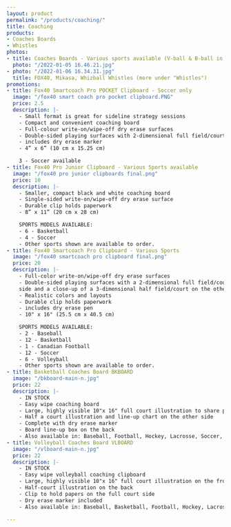 ```yaml
---
layout: product
permalink: "/products/coaching/"
title: Coaching
products:
- Coaches Boards
- Whistles
photos:
- title: Coaches Boards - Various sports available (V-ball & B-ball in stock)
  photo: "/2022-01-05 16.46.21.jpg"
- photo: "/2022-01-06 16.34.31.jpg"
  title: FOX40, Mikasa, Whizball Whistles (more under "Whistles")
promotions:
- title: Fox40 Smartcoach Pro POCKET Clipboard - Soccer only
  image: "/fox40 smart coach pro pocket clipboard.PNG"
  price: 2.5
  description: |-
    - Small format is great for sideline strategy sessions
    - Compact and convenient coaching board
    - Full-colour write-on/wipe-off dry erase surfaces
    - Double-sided playing surfaces with 2-dimensional full field/court on one side and close-up of 3-dimensional half field/court on the other side
    - includes dry erase marker
    - 4” x 6” (10 cm x 15.25 cm)

    3 - Soccer available
- title: Fox40 Pro Junior Clipboard - Various Sports available
  image: "/fox40 pro junior clipboards final.png"
  price: 10
  description: |-
    - Smaller, compact black and white coaching board
    - Single-sided write-on/wipe-off dry erase surface
    - Durable clip holds paperwork
    - 8” x 11” (20 cm x 28 cm)

    SPORTS MODELS AVAILABLE:
    - 6 - Basketball
    - 4 - Soccer
    - Other sports shown are available to order.
- title: Fox40 Smartcoach Pro Clipboard - Various Sports
  image: "/fox40 smartcoach pro clipboard final.png"
  price: 20
  description: |-
    - Full-color write-on/wipe-off dry erase surfaces
    - Double-sided playing surfaces with a 2-dimensional full field/court on one
    side and a close-up of a 3-dimensional half field/court on the other side
    - Realistic colors and layouts
    - Durable clip holds paperwork
    - includes dry erase pen
    - 10" x 16" (25.5 cm x 40.5 cm)

    SPORTS MODELS AVAILABLE:
    - 2 - Baseball
    - 12 - Basketball
    - 1 - Canadian Football
    - 12 - Soccer
    - 6 - Volleyball
    - Other sports shown are available to order.
- title: Basketball Coaches Board BKBOARD
  image: "/bkboard-main-n.jpg"
  price: 22
  description: |-
    - IN STOCK
    - Easy wipe coaching board
    - Large, highly visible 10"x 16" full court illustration to share plays during games and practices
    - Half a court illustration and line-up chart on the other side
    - Complete with dry erase marker
    - Board line-up box on the back
    - Also available in: Baseball, Football, Hockey, Lacrosse, Soccer, Volleyball
- title: Volleyball Coaches Board VLBOARD
  image: "/vlboard-main-n.jpg"
  price: 22
  description: |-
    - IN STOCK
    - Easy wipe volleyball coaching clipboard
    - Large, highly visible 10"x 16" full court illustration on the front
    - Half-court illustration on the back
    - Clip to hold papers on the full court side
    - Dry erase marker included
    - Also available in: Baseball, Basketball, Football, Hockey, Lacrosse, Soccer

---
```

